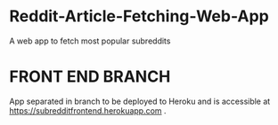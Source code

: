 # Reddit-Article-Fetching-Web-App
A web app to fetch most popular subreddits

# FRONT END BRANCH
App separated in branch to be deployed to Heroku and is accessible at https://subredditfrontend.herokuapp.com .
